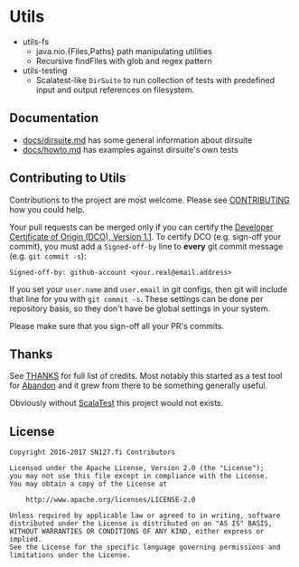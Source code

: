 # Utils

 * utils-fs
   - java.nio.{Files,Paths} path manipulating utilities
   - Recursive findFiles with glob and regex pattern
 * utils-testing
   - Scalatest-like `DirSuite` to run collection of tests with
     predefined input and output references on filesystem.


## Documentation

 * [docs/dirsuite.md](./docs/dirsuite.md) has some general information about dirsuite
 * [docs/howto.md](./docs/howto.md) has examples against dirsuite's own tests

## Contributing to Utils

Contributions to the project are most welcome. Please see 
[CONTRIBUTING](./CONTRIBUTING.md) how you could help. 

Your pull requests can be merged only if you can certify 
the [Developer Certificate of Origin (DCO), Version 1.1](./DCO). 
To certify DCO (e.g. sign-off your commit), you must add 
a `Signed-off-by` line to **every**  git commit message 
(e.g. `git commit -s`):

    Signed-off-by: github-account <your.real@email.address>

If you set your `user.name` and `user.email` in git configs,
then git will include that line for you with `git commit -s`. 
These settings can be done per repository basis, 
so they don't have be global settings in your system. 
 
Please make sure that you sign-off all your PR's commits. 


## Thanks

See [THANKS](./THANKS.md) for full list of credits. Most notably 
this started as a test tool for [Abandon](https://github.com/hrj/abandon) 
and it grew from there to be something generally useful. 

Obviously without [ScalaTest](http://www.scalatest.org/) this project 
would not exists.


## License

    Copyright 2016-2017 SN127.fi Contributors
    
    Licensed under the Apache License, Version 2.0 (the "License");
    you may not use this file except in compliance with the License.
    You may obtain a copy of the License at

        http://www.apache.org/licenses/LICENSE-2.0

    Unless required by applicable law or agreed to in writing, software
    distributed under the License is distributed on an "AS IS" BASIS,
    WITHOUT WARRANTIES OR CONDITIONS OF ANY KIND, either express or implied.
    See the License for the specific language governing permissions and
    limitations under the License.
    
